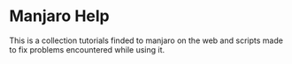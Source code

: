 # Manjaro Help

This is a collection tutorials finded to manjaro on the web and scripts made to fix problems encountered while using it.

